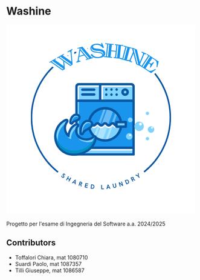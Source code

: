 # Washine  

![alt text](https://github.com/UniGiu/Washine/blob/main/docs/Immagini/Logo.png)

Progetto per l'esame di Ingegneria del Software a.a. 2024/2025

## Contributors

- Toffalori Chiara, mat 1080710
- Suardi Paolo, mat 1087357
- Tilli Giuseppe, mat 1086587
